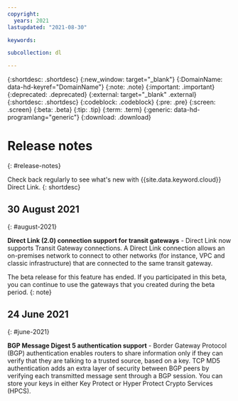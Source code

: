```yaml
---
copyright:
  years: 2021
lastupdated: "2021-08-30"

keywords:  

subcollection: dl

---
```


{:shortdesc: .shortdesc}
{:new_window: target="_blank"}
{:DomainName: data-hd-keyref="DomainName"}
{:note: .note}
{:important: .important}
{:deprecated: .deprecated}
{:external: target="_blank" .external}
{:shortdesc: .shortdesc}
{:codeblock: .codeblock}
{:pre: .pre}
{:screen: .screen}
{:beta: .beta}
{:tip: .tip}
{:term: .term}
{:generic: data-hd-programlang="generic"}
{:download: .download}

# Release notes
{: #release-notes}

Check back regularly to see what's new with {{site.data.keyword.cloud}} Direct Link.
{: shortdesc}

## 30 August 2021
{: #august-2021}

**Direct Link (2.0) connection support for transit gateways** - Direct Link now supports Transit Gateway connections. A Direct Link connection allows an on-premises network to connect to other networks (for instance, VPC and classic infrastructure) that are connected to the same transit gateway.

   The beta release for this feature has ended. If you participated in this beta, you can continue to use the gateways that you created during the beta period.
   {: note}

## 24 June 2021
{: #june-2021}

**BGP Message Digest 5 authentication support** - Border Gateway Protocol (BGP) authentication enables routers to share information only if they can verify that they are talking to a trusted source, based on a key. TCP MD5 authentication adds an extra layer of security between BGP peers by verifying each transmitted message sent through a BGP session. You can store your keys in either Key Protect or Hyper Protect Crypto Services (HPCS).
